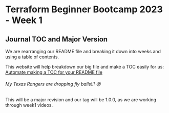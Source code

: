 # Terraform Beginner Bootcamp 2023 - Week 1

## Journal TOC and Major Version
We are rearranging our README file and breaking it down into weeks and using a table of contents.

This website will help breakdown our big file and make a TOC easily for us:
[Automate making a TOC for your README file](https://ecotrust-canada.github.io/markdown-toc/)

###### My Texas Rangers are dropping fly balls!!! :angry:

This will be a major revision and our tag will be 1.0.0, as we are working through week1 videos.